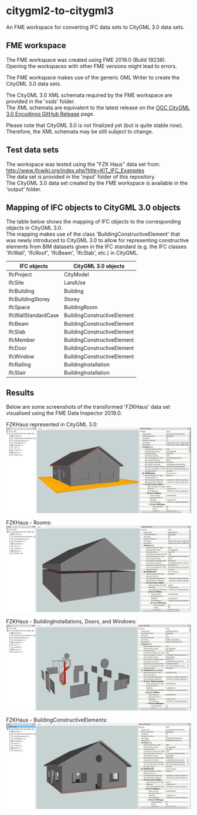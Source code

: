 # citygml2-to-citygml3
An FME workspace for converting IFC data sets to CityGML 3.0 data sets.


## FME workspace
The FME workspace was created using FME 2019.0 (Build 19238). </br>
Opening the workspaces with other FME versions might lead to errors. 

The FME workspace makes use of the generic GML Writer to create the CityGML 3.0 data sets.

The CityGML 3.0 XML schemata required by the FME workspace are provided in the 'xsds' folder. </br>
The XML schemata are equivalent to the latest release on the [OGC CityGML 3.0 Encodings GitHub Release](https://github.com/opengeospatial/CityGML-3.0Encodings/releases) page.

Please note that CityGML 3.0 is not finalized yet (but is quite stable now). Therefore, the XML schemata may be still subject to change.</br>


## Test data sets
The workspace was tested using the "FZK Haus" data set from: http://www.ifcwiki.org/index.php?title=KIT_IFC_Examples </br>
The data set is provided in the 'input' folder of this repository. </br>
The CityGML 3.0 data set created by the FME workspace is available in the 'output' folder.


## Mapping of IFC objects to CityGML 3.0 objects
The table below shows the mapping of IFC objects to the corresponding objects in CityGML 3.0. </br>
The mapping makes use of the class 'BuildingConstructiveElement' that was newly introduced to CityGML 3.0 to allow for representing constructive elements from BIM datasets given in the IFC standard (e.g. the IFC classes 'IfcWall', 'IfcRoof', 'IfcBeam', 'IfcSlab', etc.) in CityGML.

| IFC objects         | CityGML 3.0 objects           |
| ------------------- | --------------------------- |
| IfcProject          | CityModel                   |
| IfcSite             | LandUse                     |
| IfcBuilding         | Building                    |
| IfcBuildingStorey   | Storey                      |
| IfcSpace            | BuildingRoom                |
| IfcWallStandardCase | BuildingConstructiveElement |
| IfcBeam             | BuildingConstructiveElement |
| IfcSlab             | BuildingConstructiveElement |
| IfcMember           | BuildingConstructiveElement |
| IfcDoor             | BuildingConstructiveElement |
| IfcWindow           | BuildingConstructiveElement |
| IfcRailing          | BuildingInstallation        |
| IfcStair            | BuildingInstallation        |


## Results
Below are some screenshots of the transformed 'FZKHaus' data set visualised using the FME Data Inspector 2019.0.

FZKHaus represented in CityGML 3.0:
![FZKHaus represented in CityGML 3.0](images/FZKHaus.jpg "FZKHaus represented in CityGML 3.0")

FZKHaus - Rooms:
![FZKHaus - Rooms](images/FZKHaus_Rooms.jpg "FZKHaus - Rooms")

FZKHaus - BuildingInstallations, Doors, and Windows:
![FZKHaus - BuildingInstallations, Doors, and Windows](images/FZKHaus_BuildingInstallations_Doors_Windows.jpg "FZKHaus - BuildingInstallations, Doors, and Windows")

FZKHaus - BuildingConstructiveElements:
![FZKHaus - BuildingConstructiveElements](images/FZKHaus_BuildingConstructiveElements.jpg "FZKHaus - BuildingConstructiveElements")
